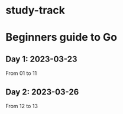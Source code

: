 # study-track

# Beginners guide to Go
## Day 1: 2023-03-23
From 01 to 11
## Day 2: 2023-03-26
From 12 to 13
